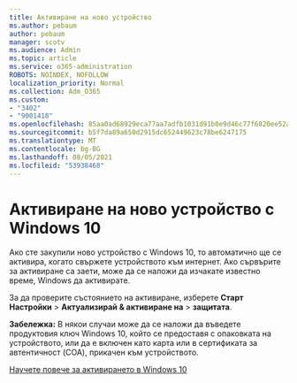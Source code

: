 ```yaml
---
title: Активиране на ново устройство
ms.author: pebaum
author: pebaum
manager: scotv
ms.audience: Admin
ms.topic: article
ms.service: o365-administration
ROBOTS: NOINDEX, NOFOLLOW
localization_priority: Normal
ms.collection: Adm_O365
ms.custom:
- "3402"
- "9001418"
ms.openlocfilehash: 85aa0ad68929eca77aa7adfb1031d91b0e9d46c77f6820ee52a7848cd4a19211
ms.sourcegitcommit: b5f7da89a650d2915dc652449623c78be6247175
ms.translationtype: MT
ms.contentlocale: bg-BG
ms.lasthandoff: 08/05/2021
ms.locfileid: "53938468"
---
```

# <a name="activating-a-new-device-running-windows-10"></a>Активиране на ново устройство с Windows 10

Ако сте закупили ново устройство с Windows 10, то автоматично ще се активира, когато свържете устройството към интернет. Ако сървърите за активиране са заети, може да се наложи да изчакате известно време, Windows да активирате.

За да проверите състоянието на активиране, изберете **Старт** **Настройки**  >  **Актуализирай & активиране на**  >  **защитата**.

**Забележка:** В някои случаи може да се наложи да въведете продуктовия ключ Windows 10, който се предоставя с опаковката на устройството, или да е включен като карта или в сертификата за автентичност (COA), прикачен към устройството.

[Научете повече за активирането в Windows 10](https://support.microsoft.com/help/12440)